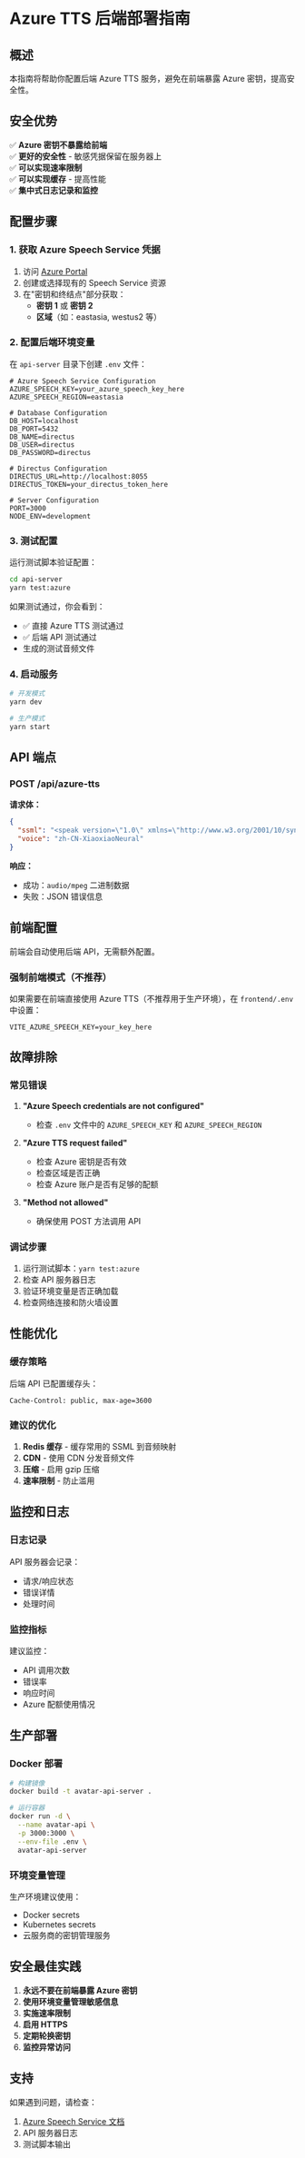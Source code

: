 # Azure TTS 后端部署指南

## 概述

本指南将帮助你配置后端 Azure TTS 服务，避免在前端暴露 Azure 密钥，提高安全性。

## 安全优势

✅ **Azure 密钥不暴露给前端**  
✅ **更好的安全性** - 敏感凭据保留在服务器上  
✅ **可以实现速率限制**  
✅ **可以实现缓存** - 提高性能  
✅ **集中式日志记录和监控**  

## 配置步骤

### 1. 获取 Azure Speech Service 凭据

1. 访问 [Azure Portal](https://portal.azure.com)
2. 创建或选择现有的 Speech Service 资源
3. 在"密钥和终结点"部分获取：
   - **密钥 1** 或 **密钥 2**
   - **区域**（如：eastasia, westus2 等）

### 2. 配置后端环境变量

在 `api-server` 目录下创建 `.env` 文件：

```env
# Azure Speech Service Configuration
AZURE_SPEECH_KEY=your_azure_speech_key_here
AZURE_SPEECH_REGION=eastasia

# Database Configuration
DB_HOST=localhost
DB_PORT=5432
DB_NAME=directus
DB_USER=directus
DB_PASSWORD=directus

# Directus Configuration
DIRECTUS_URL=http://localhost:8055
DIRECTUS_TOKEN=your_directus_token_here

# Server Configuration
PORT=3000
NODE_ENV=development
```

### 3. 测试配置

运行测试脚本验证配置：

```bash
cd api-server
yarn test:azure
```

如果测试通过，你会看到：
- ✅ 直接 Azure TTS 测试通过
- ✅ 后端 API 测试通过
- 生成的测试音频文件

### 4. 启动服务

```bash
# 开发模式
yarn dev

# 生产模式
yarn start
```

## API 端点

### POST /api/azure-tts

**请求体：**
```json
{
  "ssml": "<speak version=\"1.0\" xmlns=\"http://www.w3.org/2001/10/synthesis\" xml:lang=\"zh-CN\"><voice name=\"zh-CN-XiaoxiaoNeural\">你好世界</voice></speak>",
  "voice": "zh-CN-XiaoxiaoNeural"
}
```

**响应：**
- 成功：`audio/mpeg` 二进制数据
- 失败：JSON 错误信息

## 前端配置

前端会自动使用后端 API，无需额外配置。

### 强制前端模式（不推荐）

如果需要在前端直接使用 Azure TTS（不推荐用于生产环境），在 `frontend/.env` 中设置：

```env
VITE_AZURE_SPEECH_KEY=your_key_here
```

## 故障排除

### 常见错误

1. **"Azure Speech credentials are not configured"**
   - 检查 `.env` 文件中的 `AZURE_SPEECH_KEY` 和 `AZURE_SPEECH_REGION`

2. **"Azure TTS request failed"**
   - 检查 Azure 密钥是否有效
   - 检查区域是否正确
   - 检查 Azure 账户是否有足够的配额

3. **"Method not allowed"**
   - 确保使用 POST 方法调用 API

### 调试步骤

1. 运行测试脚本：`yarn test:azure`
2. 检查 API 服务器日志
3. 验证环境变量是否正确加载
4. 检查网络连接和防火墙设置

## 性能优化

### 缓存策略

后端 API 已配置缓存头：
```
Cache-Control: public, max-age=3600
```

### 建议的优化

1. **Redis 缓存** - 缓存常用的 SSML 到音频映射
2. **CDN** - 使用 CDN 分发音频文件
3. **压缩** - 启用 gzip 压缩
4. **速率限制** - 防止滥用

## 监控和日志

### 日志记录

API 服务器会记录：
- 请求/响应状态
- 错误详情
- 处理时间

### 监控指标

建议监控：
- API 调用次数
- 错误率
- 响应时间
- Azure 配额使用情况

## 生产部署

### Docker 部署

```bash
# 构建镜像
docker build -t avatar-api-server .

# 运行容器
docker run -d \
  --name avatar-api \
  -p 3000:3000 \
  --env-file .env \
  avatar-api-server
```

### 环境变量管理

生产环境建议使用：
- Docker secrets
- Kubernetes secrets
- 云服务商的密钥管理服务

## 安全最佳实践

1. **永远不要在前端暴露 Azure 密钥**
2. **使用环境变量管理敏感信息**
3. **实施速率限制**
4. **启用 HTTPS**
5. **定期轮换密钥**
6. **监控异常访问**

## 支持

如果遇到问题，请检查：
1. [Azure Speech Service 文档](https://docs.microsoft.com/en-us/azure/cognitive-services/speech-service/)
2. API 服务器日志
3. 测试脚本输出 
